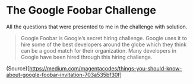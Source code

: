 # The Google Foobar Challenge

All the questions that were presented to me in the challenge with solution.

> Google Foobar is Google’s secret hiring challenge. Google uses it to hire some of the best developers around the globe which they think can be a good match for their organization. Many developers in Google have been hired through this hiring challenge. 

(Source)[https://medium.com/magentacodes/things-you-should-know-about-google-foobar-invitation-703a535bf30f]